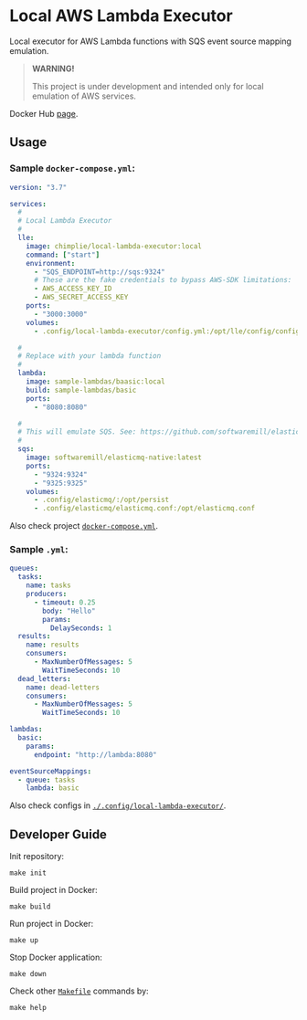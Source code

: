Local AWS Lambda Executor
=========================

Local executor for AWS Lambda functions with SQS event source mapping emulation.

> **WARNING!**
> 
> This project is under development and intended only for local emulation of AWS services.

Docker Hub [page](https://hub.docker.com/repository/docker/chimplie/local-lambda-executor).

Usage
-----

### Sample `docker-compose.yml`:

```yaml
version: "3.7"

services:
  #  
  # Local Lambda Executor  
  #  
  lle:
    image: chimplie/local-lambda-executor:local
    command: ["start"]
    environment:
      - "SQS_ENDPOINT=http://sqs:9324"
      # These are the fake credentials to bypass AWS-SDK limitations:
      - AWS_ACCESS_KEY_ID
      - AWS_SECRET_ACCESS_KEY
    ports:
      - "3000:3000"
    volumes:
      - .config/local-lambda-executor/config.yml:/opt/lle/config/config.yml

  #
  # Replace with your lambda function
  #    
  lambda:
    image: sample-lambdas/baasic:local
    build: sample-lambdas/basic
    ports:
      - "8080:8080"

  #  
  # This will emulate SQS. See: https://github.com/softwaremill/elasticmq
  #  
  sqs:
    image: softwaremill/elasticmq-native:latest
    ports:
      - "9324:9324"
      - "9325:9325"
    volumes:
      - .config/elasticmq/:/opt/persist
      - .config/elasticmq/elasticmq.conf:/opt/elasticmq.conf
```

Also check project [`docker-compose.yml`](./docker-compose.yml).

### Sample `.yml`:

```yaml
queues:
  tasks:
    name: tasks
    producers:
      - timeout: 0.25
        body: "Hello"
        params:
          DelaySeconds: 1
  results:
    name: results
    consumers:
      - MaxNumberOfMessages: 5
        WaitTimeSeconds: 10
  dead_letters:
    name: dead-letters
    consumers:
      - MaxNumberOfMessages: 5
        WaitTimeSeconds: 10

lambdas:
  basic:
    params:
      endpoint: "http://lambda:8080"

eventSourceMappings:
  - queue: tasks
    lambda: basic
```

Also check configs in [`./.config/local-lambda-executor/`](./.config/local-lambda-executor).

Developer Guide
---------------

Init repository:

```shell
make init
```

Build project in Docker:

```shell
make build
```

Run project in Docker:

```shell
make up
```

Stop Docker application:

```shell
make down
```

Check other [`Makefile`](./Makefile) commands by:

```shell
make help
```
